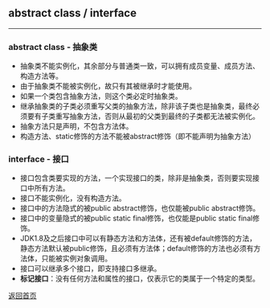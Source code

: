 ## **abstract class / interface**
----------------------------------
### **abstract class - 抽象类**
* 抽象类不能实例化，其余部分与普通类一致，可以拥有成员变量、成员方法、构造方法等。
* 由于抽象类不能被实例化，故只有其被继承时才能使用。
* 如果一个类包含抽象方法，则这个类必定时抽象类。
* 继承抽象类的子类必须重写父类的抽象方法，除非该子类也是抽象类，最终必须要有子类重写抽象方法，否则从最初的父类到最终的子类都无法被实例化。
* 抽象方法只是声明，不包含方法体。
* 构造方法、static修饰的方法不能被abstract修饰（即不能声明为抽象方法）

### **interface - 接口**
* 接口包含类要实现的方法，一个实现接口的类，除非是抽象类，否则要实现接口中所有方法。
* 接口不能实例化，没有构造方法。
* 接口中的方法隐式的被public abstract修饰，也仅能被public abstract修饰。
* 接口中的变量隐式的被public static final修饰，也仅能是public static final修饰。
* JDK1.8及之后接口中可以有静态方法和方法体，还有被default修饰的方法，静态方法默认被public修饰，且必须有方法体；default修饰的方法也必须有方法体，只能被实例对象调用。
* 接口可以继承多个接口，即支持接口多继承。
* **标记接口**：没有任何方法和属性的接口，仅表示它的类属于一个特定的类型。


[返回首页](https://maxwell-l.github.io/WriteSomething)